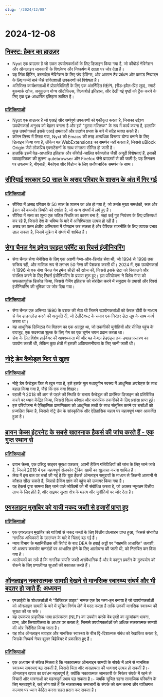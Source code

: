 ```yaml
---
slug: '/2024/12/08'
---
```


# 2024-12-08

## [निक्स्ट: हैकर का ब्राउज़र](https://nyxt.atlas.engineer/)

- Nyxt एक ब्राउज़र है जो उन्नत उपयोगकर्ताओं के लिए डिज़ाइन किया गया है, जो कीबोर्ड नेविगेशन और ऑनलाइन जानकारी के विश्लेषण और निष्कर्षण में दक्षता पर जोर देता है।
- यह लिंक हिंटिंग, दस्तावेज़ नेविगेशन के लिए जंप हेडिंग्स, और आसान टैब प्रबंधन और कमांड निष्पादन के लिए फजी सर्च जैसे शक्तिशाली उपकरणों की विशेषता है।
- अतिरिक्त कार्यक्षमताओं में प्रोग्रामेबिलिटी के लिए एक अंतर्निहित REPL (रीड-इवैल-प्रिंट लूप), स्मार्ट बुकमार्क खोज, अनुकूलन योग्य ऑटोफिल्स, क्लिपबोर्ड इतिहास, और देखी गई पृष्ठों को ट्रैक करने के लिए एक वृक्ष-आधारित इतिहास शामिल है।

### [प्रतिक्रियाओं](https://news.ycombinator.com/item?id=42354691)

- Nyxt एक ब्राउज़र है जो एआई और अर्थपूर्ण उपकरणों को एकीकृत करता है, जिसका उद्देश्य उपयोगकर्ता अनुभव को बेहतर बनाना है और इसे "दूसरा मस्तिष्क" के रूप में कार्य करना है, हालांकि कुछ उपयोगकर्ता इसके एआई क्षमताओं और प्रदर्शन प्रभाव के बारे में संदेह व्यक्त करते हैं।
- कॉमन लिस्प में लिखा गया, Nyxt को Emacs की तरह अत्यधिक विस्तार योग्य बनाने के लिए डिज़ाइन किया गया है, लेकिन यह WebExtensions का समर्थन नहीं करता है, जिससे uBlock Origin जैसे लोकप्रिय एक्सटेंशनों के साथ संगतता सीमित हो जाती है।
- हालांकि इसमें पेड़-आधारित इतिहास और कीबोर्ड-चालित वर्कफ़्लोज़ जैसी अनूठी विशेषताएं हैं, इसकी व्यावहारिकता की तुलना qutebrowser और Firefox जैसे ब्राउज़रों से की जाती है; यह लिनक्स पर उपलब्ध है, बीएसडी, मैकोएस और विंडोज के लिए अनौपचारिक समर्थन के साथ।

## [सीरियाई सरकार 50 साल के असद परिवार के शासन के अंत में गिर गई](https://apnews.com/article/syria-assad-sweida-daraa-homs-hts-qatar-7f65823bbf0a7bd331109e8dff419430)

### [प्रतिक्रियाओं](https://news.ycombinator.com/item?id=42355364)

- सीरिया में असद परिवार के 50 साल के शासन का अंत हो गया है, जो उनके मुख्य समर्थकों, रूस और ईरान की कमजोर स्थिति को दर्शाता है, जो अन्य संघर्षों में लगे हुए हैं।
- सीरिया में सत्ता का शून्य एक जटिल स्थिति का कारण बना है, जहां कई गुट नियंत्रण के लिए प्रतिस्पर्धा कर रहे हैं, जिससे देश के भविष्य के बारे में अनिश्चितता उत्पन्न हो रही है।
- असद का पतन क्षेत्रीय अस्थिरता में योगदान कर सकता है और वैश्विक राजनीति के लिए व्यापक प्रभाव डाल सकता है, जिसमें यूक्रेन में संघर्ष भी शामिल है।

## [सेगा चैनल गेम इमेज फाइल फॉर्मेट का रिवर्स इंजीनियरिंग](https://www.infochunk.com/schannel/index.html)

- सेगा चैनल सेगा जेनेसिस के लिए एक अग्रणी गेम्स-ऑन-डिमांड सेवा थी, जो 1994 से 1998 तक सक्रिय रही, और मासिक रूप से लगभग 50 गेम्स की पेशकश करती थी। 2024 में, एक उपयोगकर्ता ने 1996 से एक सेगा चैनल गेम इमेज सीडी की खोज की, जिससे इसके डेटा को निकालने और संरक्षित करने के लिए रिवर्स इंजीनियरिंग के प्रयास शुरू हुए। इस परियोजना ने विशेष गेम्स को सफलतापूर्वक डिकोड किया, जिससे गेमिंग इतिहास को संरक्षित करने में समुदाय के प्रयासों और रिवर्स इंजीनियरिंग की भूमिका पर जोर दिया गया।

### [प्रतिक्रियाओं](https://news.ycombinator.com/item?id=42353907)

- सेगा चैनल एक अभिनव 1990 के दशक की सेवा थी जिसने उपयोगकर्ताओं को केबल टीवी के माध्यम से गेम डाउनलोड करने की अनुमति दी, जो टेलीटेक्स्ट के समान एक निरंतर डेटा लूप के साथ कार्य करता था।
- यह आधुनिक डिजिटल गेम वितरण का एक अग्रदूत था, जो तकनीकी चुनौतियों और सीमित पहुंच के बावजूद, एक सदस्यता शुल्क के लिए गेम का एक घूर्णन चयन प्रदान करता था।
- सेवा के लिए विशेष हार्डवेयर की आवश्यकता थी और यह केबल हेडएंड्स तक उपग्रह प्रसारण का उपयोग करती थी, लेकिन कुछ क्षेत्रों में इसकी अविश्वसनीयता के लिए जानी जाती थी।

## [नोट्रे डेम कैथेड्रल फिर से खुला](https://apnews.com/article/notre-dame-paris-latest-e50813cf016f08607c20ab115bc4b153)

### [प्रतिक्रियाओं](https://news.ycombinator.com/item?id=42353215)

- नोट्रे डेम कैथेड्रल फिर से खुल गया है, इसे इसके मूल मध्ययुगीन स्वरूप में आधुनिक अपडेट्स के साथ बहाल किया गया है, जैसे कि एक नया शिखर।
- बहाली ने 2018 की आग से पहले की स्थिति के बजाय कैथेड्रल की प्रारंभिक डिजाइन को प्रतिबिंबित करने पर ध्यान केंद्रित किया, जिससे शिल्प कौशल और पारंपरिक तकनीकों के लिए प्रशंसा प्राप्त हुई।
- इस परियोजना ने ऐतिहासिक प्रामाणिकता को आधुनिक तत्वों के साथ संतुलित करने पर चर्चाओं को प्रज्वलित किया है, जिससे नोट्रे डेम के सांस्कृतिक और ऐतिहासिक महत्व पर महत्वपूर्ण ध्यान आकर्षित हुआ है।

## [ब्रायन क्रेब्स इंटरनेट के सबसे खतरनाक हैकर्स की जांच करते हैं - एक गुप्त स्थान से](https://www.wsj.com/tech/cybersecurity/hacking-brian-krebs-snowflake-waifu-49b87fce)

### [प्रतिक्रियाओं](https://news.ycombinator.com/item?id=42354602)

- ब्रायन क्रेब्स, एक प्रसिद्ध साइबर सुरक्षा पत्रकार, अपनी हैकिंग गतिविधियों की जांच के लिए जाने जाते हैं, जिसमें 2018 में एक महत्वपूर्ण सेलफोन ट्रैकिंग खामी का खुलासा करना शामिल है।
- लेख में इस बात पर चर्चा की गई है कि युवा हैकर्स ऑनलाइन समुदायों के माध्यम से कितनी आसानी से कौशल सीख सकते हैं, जिससे हैकिंग ज्ञान की पहुंच को उजागर किया गया है।
- यह हैकर्स द्वारा सामना किए जाने वाले जोखिमों को भी संबोधित करता है, जो अक्सर न्यूनतम वित्तीय लाभ के लिए होते हैं, और साइबर सुरक्षा क्षेत्र के महत्व और चुनौतियों पर जोर देता है।

## [एयरलाइन मुखबिर को यात्री नकद जब्ती से हजारों प्राप्त हुए](https://www.atlantanewsfirst.com/2024/12/03/airline-informant-received-thousands-passenger-cash-seizures/)

### [प्रतिक्रियाओं](https://news.ycombinator.com/item?id=42354580)

- एक एयरलाइन मुखबिर को यात्रियों से नकद जब्ती के लिए वित्तीय प्रोत्साहन प्राप्त हुआ, जिससे संभावित नागरिक अधिकारों के उल्लंघन के बारे में चिंताएं बढ़ गई हैं।
- न्याय विभाग के महानिरीक्षक की रिपोर्ट के बाद DEA के हवाई अड्डों पर "सहमति आधारित" तलाशी, जो अक्सर कमजोर मानदंडों पर आधारित होने के लिए आलोचना की जाती थी, को निलंबित कर दिया गया है।
- आलोचकों का तर्क है कि नागरिक संपत्ति जब्ती असंवैधानिक है और वे कानून प्रवर्तन के दुरुपयोग को रोकने के लिए प्रणालीगत सुधारों की वकालत करते हैं।

## [ऑनलाइन नकारात्मक सामग्री देखने से मानसिक स्वास्थ्य संघर्ष और भी बदतर हो जाते हैं: अध्ययन](https://news.mit.edu/2024/study-browsing-negative-content-online-makes-mental-health-struggles-worse-1205)

- एमआईटी के शोधकर्ताओं ने "डिजिटल डाइट" नामक एक वेब प्लग-इन बनाया है जो उपयोगकर्ताओं को ऑनलाइन सामग्री के बारे में सूचित निर्णय लेने में मदद करता है ताकि उनकी मानसिक स्वास्थ्य की सुरक्षा की जा सके।
- यह उपकरण प्राकृतिक भाषा प्रसंस्करण (NLP) का उपयोग करके वेब पृष्ठों का मूल्यांकन भावना, ज्ञान, और क्रियाशीलता के आधार पर करता है, जिससे उपयोगकर्ताओं को अधिक सकारात्मक सामग्री की ओर निर्देशित किया जाता है।
- यह शोध ऑनलाइन व्यवहार और मानसिक स्वास्थ्य के बीच द्वि-दिशात्मक संबंध को रेखांकित करता है, जिसके निष्कर्ष नेचर ह्यूमन बिहेवियर में प्रकाशित हुए हैं।

### [प्रतिक्रियाओं](https://news.ycombinator.com/item?id=42353944)

- एक अध्ययन से संकेत मिलता है कि नकारात्मक ऑनलाइन सामग्री के संपर्क में आने से मानसिक स्वास्थ्य समस्याएं बढ़ सकती हैं, जिससे चिंता और असहायता की भावनाएं उत्पन्न हो सकती हैं।- ऑनलाइन खपत का प्रबंधन महत्वपूर्ण है, क्योंकि नकारात्मक जानकारी के निरंतर संपर्क में रहने से विचारों और भावनाओं पर महत्वपूर्ण प्रभाव पड़ सकता है।- जबकि सूचित रहना सामाजिक परिवर्तन के लिए महत्वपूर्ण है, कई लोग पाते हैं कि नकारात्मक समाचारों के संपर्क को कम करना और व्यक्तिगत कल्याण पर ध्यान केंद्रित करना राहत प्रदान कर सकता है।

<head>
  <meta property="og:title" content="निक्स्ट: हैकर का ब्राउज़र" />
  <meta property="og:type" content="website" />
  <meta property="og:image" content="https://og.cho.sh/api/og/?title=%E0%A4%A8%E0%A4%BF%E0%A4%95%E0%A5%8D%E0%A4%B8%E0%A5%8D%E0%A4%9F%3A%20%E0%A4%B9%E0%A5%88%E0%A4%95%E0%A4%B0%20%E0%A4%95%E0%A4%BE%20%E0%A4%AC%E0%A5%8D%E0%A4%B0%E0%A4%BE%E0%A4%89%E0%A4%9C%E0%A4%BC%E0%A4%B0&subheading=%E0%A4%B0%E0%A4%B5%E0%A4%BF%E0%A4%B5%E0%A4%BE%E0%A4%B0%2C%208%20%E0%A4%A6%E0%A4%BF%E0%A4%B8%E0%A4%82%E0%A4%AC%E0%A4%B0%202024%3A%20%E0%A4%B9%E0%A5%88%E0%A4%95%E0%A4%B0%20%E0%A4%B8%E0%A4%AE%E0%A4%BE%E0%A4%9A%E0%A4%BE%E0%A4%B0%20%E0%A4%B8%E0%A4%BE%E0%A4%B0%E0%A4%BE%E0%A4%82%E0%A4%B6" />
</head>
